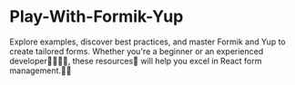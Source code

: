 # Play-With-Formik-Yup
Explore examples, discover best practices, and master Formik and Yup to create tailored forms. Whether you're a beginner or an experienced developer🧑‍💻🧑‍💻, these resources📕 will help you excel in React form management.🚀🚀
